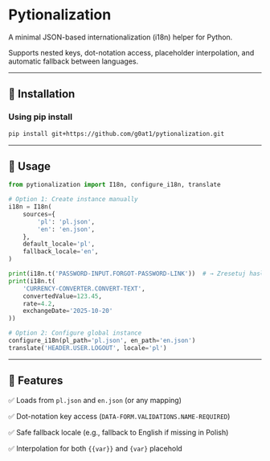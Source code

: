 # Pytionalization

A minimal JSON-based internationalization (i18n) helper for Python.

Supports nested keys, dot-notation access, placeholder interpolation, and automatic fallback between languages.

---

## 🚀 Installation

### Using pip install
```bash
pip install git+https://github.com/g0at1/pytionalization.git 
```
---

## 🧩 Usage

```python
from pytionalization import I18n, configure_i18n, translate

# Option 1: Create instance manually
i18n = I18n(
    sources={
        'pl': 'pl.json',
        'en': 'en.json',
    },
    default_locale='pl',
    fallback_locale='en',
)

print(i18n.t('PASSWORD-INPUT.FORGOT-PASSWORD-LINK'))  # → Zresetuj hasło
print(i18n.t(
    'CURRENCY-CONVERTER.CONVERT-TEXT',
    convertedValue=123.45,
    rate=4.2,
    exchangeDate='2025-10-20'
))

# Option 2: Configure global instance
configure_i18n(pl_path='pl.json', en_path='en.json')
translate('HEADER.USER.LOGOUT', locale='pl')
```

---

## 🧠 Features

✅ Loads from `pl.json` and `en.json` (or any mapping)

✅ Dot-notation key access (`DATA-FORM.VALIDATIONS.NAME-REQUIRED`)

✅ Safe fallback locale (e.g., fallback to English if missing in Polish)

✅ Interpolation for both `{{var}}` and `{var}` placehold

